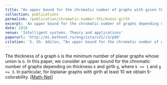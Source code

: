 ```yaml
---
title: "An upper bound for the chromatic number of graphs with given thickness and girth"
collection: publications
permalink: /publication/chromatic-number-thickness-girth
excerpt: 'An upper bound for the chromatic number of graphs depending on thickness and girth.'
date: 2018
venue: 'Intelligent systems. Theory and applications'
paperurl: 'http://mi.mathnet.ru/eng/ista/v22/i3/p99'
citation: 'S. Sh. Adilov, “An upper bound for the chromatic number of graphs with given thickness and girth”, Intelligent systems. Theory and applications, 22:3 (2018), 99–104'
---
```

The thickness of a graph `G` is the minimum number of planar graphs whose union is `G`. In this paper, we consider an upper bound for the chromatic number of graphs depending on thickness `k` and girth `g`, where `k >= 1` and `g >= 3`. In particular, for biplanar graphs with girth at least 10 we obtain 5-colorability. [[Math-Net]](http://mi.mathnet.ru/eng/ista/v22/i3/p99)
